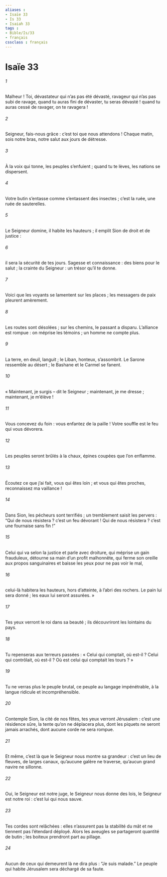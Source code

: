 ```yaml
---
aliases : 
- Isaïe 33
- Is 33
- Isaiah 33
tags : 
- Bible/Is/33
- français
cssclass : français
---
```


# Isaïe 33

###### 1
Malheur ! Toi, dévastateur qui n’as pas été dévasté,
ravageur qui n’as pas subi de ravage,
quand tu auras fini de dévaster,
tu seras dévasté !
quand tu auras cessé de ravager,
on te ravagera !
###### 2
Seigneur, fais-nous grâce :
c’est toi que nous attendons !
Chaque matin, sois notre bras,
notre salut aux jours de détresse.
###### 3
À la voix qui tonne, les peuples s’enfuient ;
quand tu te lèves, les nations se dispersent.
###### 4
Votre butin s’entasse comme s’entassent des insectes ;
c’est la ruée, une ruée de sauterelles.
###### 5
Le Seigneur domine,
il habite les hauteurs ;
il emplit Sion de droit et de justice :
###### 6
il sera la sécurité de tes jours.
Sagesse et connaissance :
des biens pour le salut ;
la crainte du Seigneur :
un trésor qu’il te donne.
###### 7
Voici que les voyants se lamentent sur les places ;
les messagers de paix pleurent amèrement.
###### 8
Les routes sont désolées ;
sur les chemins, le passant a disparu.
L’alliance est rompue : on méprise les témoins ;
un homme ne compte plus.
###### 9
La terre, en deuil, languit ;
le Liban, honteux, s’assombrit.
Le Sarone ressemble au désert ;
le Bashane et le Carmel se fanent.
###### 10
« Maintenant, je surgis – dit le Seigneur ;
maintenant, je me dresse ;
maintenant, je m’élève !
###### 11
Vous concevez du foin : vous enfantez de la paille !
Votre souffle est le feu qui vous dévorera.
###### 12
Les peuples seront brûlés à la chaux,
épines coupées que l’on enflamme.
###### 13
Écoutez ce que j’ai fait, vous qui êtes loin ;
et vous qui êtes proches, reconnaissez ma vaillance !
###### 14
Dans Sion, les pécheurs sont terrifiés ;
un tremblement saisit les pervers :
“Qui de nous résistera ? c’est un feu dévorant !
Qui de nous résistera ? c’est une fournaise sans fin !”
###### 15
Celui qui va selon la justice et parle avec droiture,
qui méprise un gain frauduleux,
détourne sa main d’un profit malhonnête,
qui ferme son oreille aux propos sanguinaires
et baisse les yeux pour ne pas voir le mal,
###### 16
celui-là habitera les hauteurs,
hors d’atteinte, à l’abri des rochers.
Le pain lui sera donné ;
les eaux lui seront assurées. »
###### 17
Tes yeux verront le roi dans sa beauté ;
ils découvriront les lointains du pays.
###### 18
Tu repenseras aux terreurs passées :
« Celui qui comptait, où est-il ?
Celui qui contrôlait, où est-il ?
Où est celui qui comptait les tours ? »
###### 19
Tu ne verras plus le peuple brutal,
ce peuple au langage impénétrable,
à la langue ridicule et incompréhensible.
###### 20
Contemple Sion, la cité de nos fêtes,
tes yeux verront Jérusalem :
c’est une résidence sûre,
la tente qu’on ne déplacera plus,
dont les piquets ne seront jamais arrachés,
dont aucune corde ne sera rompue.
###### 21
Et même, c’est là que le Seigneur nous montre sa grandeur :
c’est un lieu de fleuves, de larges canaux,
qu’aucune galère ne traverse,
qu’aucun grand navire ne sillonne.
###### 22
Oui, le Seigneur est notre juge,
le Seigneur nous donne des lois,
le Seigneur est notre roi :
c’est lui qui nous sauve.
###### 23
Tes cordes sont relâchées :
elles n’assurent pas la stabilité du mât
et ne tiennent pas l’étendard déployé.
Alors les aveugles se partageront quantité de butin ;
les boiteux prendront part au pillage.
###### 24
Aucun de ceux qui demeurent là ne dira plus :
“Je suis malade.”
Le peuple qui habite Jérusalem
sera déchargé de sa faute.
